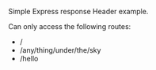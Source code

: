 Simple Express response Header example.

Can only access the following routes:
 * /
 * /any/thing/under/the/sky
 * /hello
